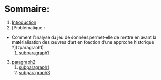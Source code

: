 # Sommaire:

1. [Introduction](#introduction)
2. [Problématique :
- Comment l’analyse du jeu de données permet-elle de mettre en avant la matérialisation des œuvres d’art en fonction d’une approche historique ?](#paragraph1)
    1. [subparagraph1](#subparagraph1)
3. [paragraph2](#paragraph2)
    1. [subparagraph1](#subparagrap2)
    2. [subparagraph3](#subparagraph3)

